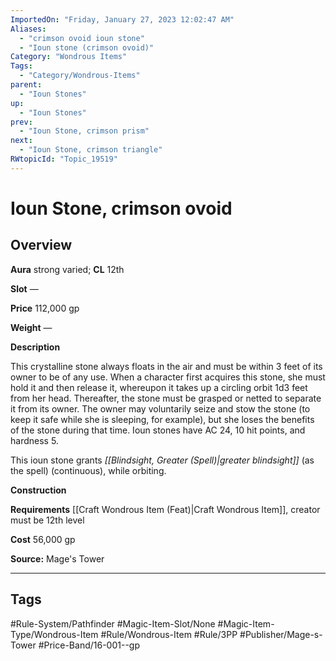 ```yaml
---
ImportedOn: "Friday, January 27, 2023 12:02:47 AM"
Aliases:
  - "crimson ovoid ioun stone"
  - "Ioun stone (crimson ovoid)"
Category: "Wondrous Items"
Tags:
  - "Category/Wondrous-Items"
parent:
  - "Ioun Stones"
up:
  - "Ioun Stones"
prev:
  - "Ioun Stone, crimson prism"
next:
  - "Ioun Stone, crimson triangle"
RWtopicId: "Topic_19519"
---
```

# Ioun Stone, crimson ovoid
## Overview
**Aura** strong varied; **CL** 12th

**Slot** —

**Price** 112,000 gp

**Weight** —

**Description**

This crystalline stone always floats in the air and must be within 3 feet of its owner to be of any use. When a character first acquires this stone, she must hold it and then release it, whereupon it takes up a circling orbit 1d3 feet from her head. Thereafter, the stone must be grasped or netted to separate it from its owner. The owner may voluntarily seize and stow the stone (to keep it safe while she is sleeping, for example), but she loses the benefits of the stone during that time. Ioun stones have AC 24, 10 hit points, and hardness 5.

This ioun stone grants *[[Blindsight, Greater (Spell)|greater blindsight]]* (as the spell) (continuous), while orbiting.

**Construction**

**Requirements** [[Craft Wondrous Item (Feat)|Craft Wondrous Item]], creator must be 12th level

**Cost** 56,000 gp

**Source:** Mage's Tower


---
## Tags
#Rule-System/Pathfinder #Magic-Item-Slot/None #Magic-Item-Type/Wondrous-Item #Rule/Wondrous-Item #Rule/3PP #Publisher/Mage-s-Tower #Price-Band/16-001--gp

